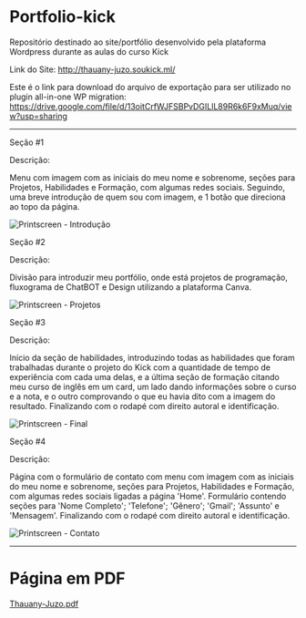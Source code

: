 # Portfolio-kick
Repositório destinado ao site/portfólio desenvolvido pela plataforma Wordpress durante as aulas do curso Kick

Link do Site: http://thauany-juzo.soukick.ml/

Este é o link para download do arquivo de exportação para ser utilizado no plugin all-in-one WP migration: https://drive.google.com/file/d/13oitCrfWJFSBPvDGILlL89R6k6F9xMuq/view?usp=sharing

---------------------------------------------------------------------------------------------------------------------------------------------------------------------------------



Seção #1

Descrição: 

Menu com imagem com as iniciais do meu nome e sobrenome, seções para Projetos, Habilidades e Formação, com algumas redes sociais. Seguindo, uma breve introdução de quem sou com imagem, e 1 botão que direciona ao topo da página.

![Printscreen - Introdução](https://user-images.githubusercontent.com/87778480/146100810-514a8250-7c66-44fe-94b5-33904641550e.png)




Seção #2

Descrição: 

Divisão para introduzir meu portfólio, onde está projetos de programação, fluxograma de ChatBOT e Design utilizando a plataforma Canva.

![Printscreen - Projetos](https://user-images.githubusercontent.com/87778480/146100961-6ba33896-b12d-4543-917c-108aa3a8ba80.png)




Seção #3

Descrição: 

Início da seção de habilidades, introduzindo todas as habilidades que foram trabalhadas durante o projeto do Kick com a quantidade de tempo de experiência com cada uma delas, e a última seção de formação citando meu curso de inglês em um card, um lado dando informações sobre o curso e a nota, e o outro comprovando o que eu havia dito com a imagem do resultado. Finalizando com o rodapé com direito autoral e identificação.

![Printscreen - Final](https://user-images.githubusercontent.com/87778480/144910756-776ac291-d395-42ad-8835-1945295ea597.png)




Seção #4

Descrição:

Página com o formulário de contato com menu com imagem com as iniciais do meu nome e sobrenome, seções para Projetos, Habilidades e Formação, com algumas redes sociais ligadas a página 'Home'. Formulário contendo seções para 'Nome Completo'; 'Telefone'; 'Gênero'; 'Gmail'; 'Assunto' e 'Mensagem'. Finalizando com o rodapé com direito autoral e identificação.

![Printscreen - Contato](https://user-images.githubusercontent.com/87778480/146102294-304e57b9-e970-4a36-bd58-620a207b9a0f.png)

---------------------------------------------------------------------------------------------------------------------------------------------------------------------------------
 # Página em PDF
 
[Thauany-Juzo.pdf](https://github.com/Tha-Juzo/Portfolio-kick/files/7741206/Thauany-Juzo.pdf)
